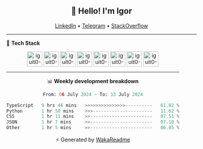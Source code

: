 <h2 align="center">👋 Hello! I'm Igor</h2>
<p align="center">
  <a href="https://www.linkedin.com/in/igor-lucio-alves">LinkedIn</a> •
  <a href="https://t.me/iguit0">Telegram</a> •
  <a href="https://stackoverflow.com/users/12039222/igor-alves">StackOverflow</a>
</p>

-------

<!--🚀 **Stats**

<div align="center">
  <img height="200px" alt="iguit0-card-stats" src="https://github-readme-stats.vercel.app/api?username=iguit0&show_icons=false&theme=catppuccin_mocha&include_all_commits=true&count_private=true&hide=contribs&rank_icon=github"/>
</div>-->

<!------->

🎯 **Tech Stack**

<div style="display: inline-block;" align="center">
  <img align="center" alt="iguit0-ts" heigh="30" width="40" src="https://cdn.jsdelivr.net/gh/devicons/devicon/icons/typescript/typescript-original.svg" /> 
  <img align="center" alt="iguit0-py" heigh="30" width="40" src="https://cdn.jsdelivr.net/gh/devicons/devicon/icons/python/python-original-wordmark.svg" />
  <img align="center" alt="iguit0-react" heigh="30" width="40" src="https://cdn.jsdelivr.net/gh/devicons/devicon/icons/react/react-original.svg" /> 
  <img align="center" alt="iguit0-next" heigh="30" width="40"  src="https://cdn.jsdelivr.net/gh/devicons/devicon/icons/nextjs/nextjs-original.svg" />
  <img align="center" alt="iguit0-mongo" heigh="30" width="40"  src="https://cdn.jsdelivr.net/gh/devicons/devicon/icons/mongodb/mongodb-plain-wordmark.svg" /> 
  <img align="center" alt="iguit0-mysql" heigh="30" width="40"  src="https://cdn.jsdelivr.net/gh/devicons/devicon/icons/mysql/mysql-original.svg" />
  <img align="center" alt="iguit0-postgresql" heigh="30" width="40"  src="https://cdn.jsdelivr.net/gh/devicons/devicon/icons/postgresql/postgresql-original.svg" />
  <img align="center" alt="iguit0-jest" heigh="30" width="40"  src="https://cdn.jsdelivr.net/gh/devicons/devicon@latest/icons/jest/jest-plain.svg" />

-------

📊 **Weekly development breakdown**
<!--START_SECTION:waka-->

```python
From: 06 July 2024 - To: 13 July 2024

TypeScript   9 hrs 46 mins   >>>>>>>>>>>>>>>----------   61.82 %
Python       1 hr 50 mins    >>>----------------------   11.62 %
CSS          1 hr 11 mins    >>-----------------------   07.51 %
JSON         1 hr 7 mins     >>-----------------------   07.10 %
Other        1 hr 5 mins     >>-----------------------   06.85 %
```

<!--END_SECTION:waka-->


⚡ Generated by [WakaReadme](https://github.com/athul/waka-readme)
